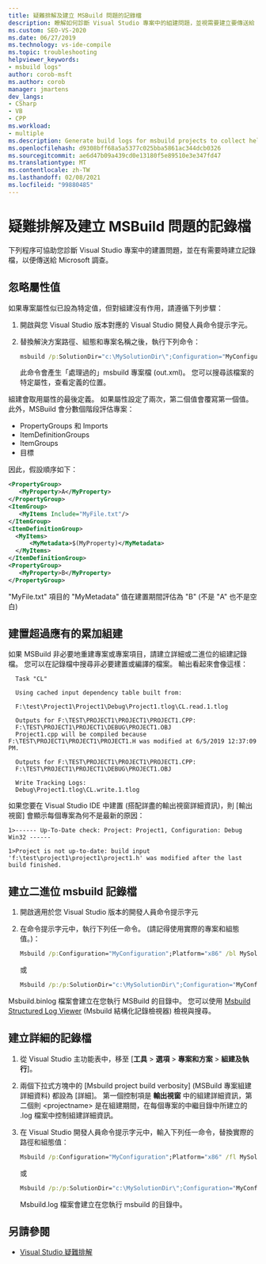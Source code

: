```yaml
---
title: 疑難排解及建立 MSBuild 問題的記錄檔
description: 瞭解如何診斷 Visual Studio 專案中的組建問題，並視需要建立要傳送給 Microsoft 的記錄以進行調查。
ms.custom: SEO-VS-2020
ms.date: 06/27/2019
ms.technology: vs-ide-compile
ms.topic: troubleshooting
helpviewer_keywords:
- msbuild logs"
author: corob-msft
ms.author: corob
manager: jmartens
dev_langs:
- CSharp
- VB
- CPP
ms.workload:
- multiple
ms.description: Generate build logs for msbuild projects to collect helpful information when troubleshooting issues.
ms.openlocfilehash: d9308bff68a5a5377c025bba5861ac344dcb0326
ms.sourcegitcommit: ae6d47b09a439cd0e13180f5e89510e3e347fd47
ms.translationtype: MT
ms.contentlocale: zh-TW
ms.lasthandoff: 02/08/2021
ms.locfileid: "99880485"
---
```

# <a name="troubleshoot-and-create-logs-for-msbuild-problems"></a>疑難排解及建立 MSBuild 問題的記錄檔

下列程序可協助您診斷 Visual Studio 專案中的建置問題，並在有需要時建立記錄檔，以便傳送給 Microsoft 調查。

## <a name="a-property-value-is-ignored"></a>忽略屬性值

如果專案屬性似已設為特定值，但對組建沒有作用，請遵循下列步驟：

1. 開啟與您 Visual Studio 版本對應的 Visual Studio 開發人員命令提示字元。
1. 替換解決方案路徑、組態和專案名稱之後，執行下列命令：

    ```cmd
    msbuild /p:SolutionDir="c:\MySolutionDir\";Configuration="MyConfiguration";Platform="Win32" /pp:out.xml MyProject.vcxproj
    ```

    此命令會產生「處理過的」msbuild 專案檔 (out.xml)。 您可以搜尋該檔案的特定屬性，查看定義的位置。

組建會取用屬性的最後定義。 如果屬性設定了兩次，第二個值會覆寫第一個值。 此外，MSBuild 會分數個階段評估專案：

- PropertyGroups 和 Imports
- ItemDefinitionGroups
- ItemGroups
- 目標

因此，假設順序如下：

```xml
<PropertyGroup>
   <MyProperty>A</MyProperty>
</PropertyGroup>
<ItemGroup>
   <MyItems Include="MyFile.txt"/>
</ItemGroup>
<ItemDefinitionGroup>
  <MyItems>
      <MyMetadata>$(MyProperty)</MyMetadata>
  </MyItems>
</ItemDefinitionGroup>
<PropertyGroup>
   <MyProperty>B</MyProperty>
</PropertyGroup>
```

"MyFile.txt" 項目的 "MyMetadata" 值在建置期間評估為 "B" (不是 "A" 也不是空白)

## <a name="incremental-build-is-building-more-than-it-should"></a>建置超過應有的累加組建

如果 MSBuild 非必要地重建專案或專案項目，請建立詳細或二進位的組建記錄檔。 您可以在記錄檔中搜尋非必要建置或編譯的檔案。 輸出看起來會像這樣：

```output
  Task "CL"

  Using cached input dependency table built from:

  F:\test\Project1\Project1\Debug\Project1.tlog\CL.read.1.tlog

  Outputs for F:\TEST\PROJECT1\PROJECT1\PROJECT1.CPP:
  F:\TEST\PROJECT1\PROJECT1\DEBUG\PROJECT1.OBJ
  Project1.cpp will be compiled because F:\TEST\PROJECT1\PROJECT1\PROJECT1.H was modified at 6/5/2019 12:37:09 PM.

  Outputs for F:\TEST\PROJECT1\PROJECT1\PROJECT1.CPP:
  F:\TEST\PROJECT1\PROJECT1\DEBUG\PROJECT1.OBJ

  Write Tracking Logs:
  Debug\Project1.tlog\CL.write.1.tlog
```

如果您要在 Visual Studio IDE 中建置 (搭配詳盡的輸出視窗詳細資訊)，則 [輸出視窗] 會顯示每個專案為何不是最新的原因：

```output
1>------ Up-To-Date check: Project: Project1, Configuration: Debug Win32 ------

1>Project is not up-to-date: build input 'f:\test\project1\project1\project1.h' was modified after the last build finished.
```

## <a name="create-a-binary-msbuild-log"></a>建立二進位 msbuild 記錄檔

1. 開啟適用於您 Visual Studio 版本的開發人員命令提示字元
1. 在命令提示字元中，執行下列任一命令。 (請記得使用實際的專案和組態值。)：

    ```cmd
    Msbuild /p:Configuration="MyConfiguration";Platform="x86" /bl MySolution.sln
    ```

    或

    ```cmd
    Msbuild /p:/p:SolutionDir="c:\MySolutionDir\";Configuration="MyConfiguration";Platform="Win32" /bl MyProject.vcxproj
    ```

Msbuild.binlog 檔案會建立在您執行 MSBuild 的目錄中。 您可以使用 [Msbuild Structured Log Viewer](http://www.msbuildlog.com/) (Msbuild 結構化記錄檢視器) 檢視與搜尋。

## <a name="create-a-detailed-log"></a>建立詳細的記錄檔

1. 從 Visual Studio 主功能表中，移至 [**工具**  >  **選項**  >  **專案和方案**  > **組建及執行**]。
1. 兩個下拉式方塊中的 [Msbuild project build verbosity] \(MSBuild 專案組建詳細資料\) 都設為 [詳細]。 第一個控制項是 **輸出視窗** 中的組建詳細資訊，第二個則 \<projectname\> 是在組建期間，在每個專案的中繼目錄中所建立的 .log 檔案中控制組建詳細資訊。
2. 在 Visual Studio 開發人員命令提示字元中，輸入下列任一命令，替換實際的路徑和組態值：

    ```cmd
    Msbuild /p:Configuration="MyConfiguration";Platform="x86" /fl MySolution.sln
    ```

    或

    ```cmd
    Msbuild /p:/p:SolutionDir="c:\MySolutionDir\";Configuration="MyConfiguration";Platform="Win32" /fl MyProject.vcxproj
    ```

    Msbuild.log 檔案會建立在您執行 msbuild 的目錄中。

## <a name="see-also"></a>另請參閱

- [Visual Studio 疑難排解](/troubleshoot/visualstudio/welcome-visual-studio/)
